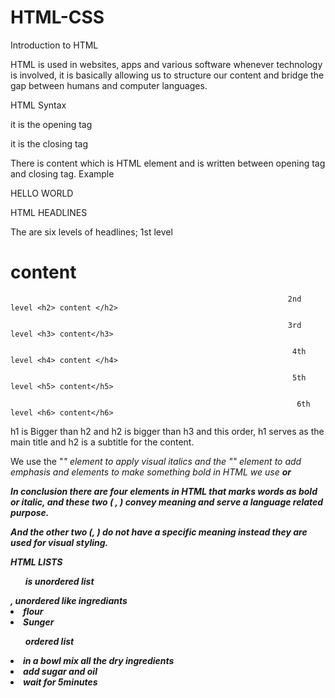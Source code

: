 # HTML-CSS
Introduction to HTML 

HTML is used in websites, apps and various software whenever technology is involved, it is basically allowing us to structure our content and bridge the gap between humans and computer languages. 

HTML Syntax  

<p> it is the opening tag 

</p> it is the closing tag 

There is content which is HTML element and is written between opening tag and closing tag. Example <p> HELLO WORLD </p> 

HTML HEADLINES 

The are six levels of headlines; 1st level <h1> content </h1> 

                                                                  2nd level <h2> content </h2> 

                                                                  3rd level <h3> content</h3> 

                                                                   4th level <h4> content </h4> 

                                                                   5th level <h5> content</h5> 

                                                                    6th level <h6> content</h6> 

h1 is Bigger than h2 and h2 is bigger than h3 and this order, h1 serves as the main title and h2 is a subtitle for the content. 

 We use the "<i>" element to apply visual italics and the "<em>" element to add emphasis and elements to make something bold in HTML we use <strong> or <b> 

In conclusion there are four elements in HTML that marks words as bold or italic, and these two (<em> , <strong>) convey meaning and serve a language related purpose. 

And the other two (<i>, <b>) do not have a specific meaning instead they are used for visual styling. 

HTML LISTS 

<ul> is unordered list </ul>, unordered like ingrediants 

<li>flour</li> 

<li>Sunger</li> 

<ol> ordered list </ol>  

<li>in a bowl mix all the dry ingredients</li> 

<li>add sugar and oil</li> 

<li>wait for 5minutes</li> 


 
